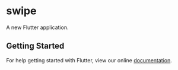 # swipe

A new Flutter application.

## Getting Started

For help getting started with Flutter, view our online
[documentation](https://flutter.io/).
